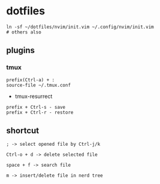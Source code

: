 # dotfiles

```
ln -sf ~/dotfiles/nvim/init.vim ~/.config/nvim/init.vim
# others also
```
## plugins
### tmux
```
prefix(Ctrl-a) + :
source-file ~/.tmux.conf
```
- tmux-resurrect
```
prefix + Ctrl-s - save
prefix + Ctrl-r - restore
```
## shortcut
```
; -> select opened file by Ctrl-j/k

Ctrl-o + d -> delete selected file

space + f -> search file

m -> insert/delete file in nerd tree
```
